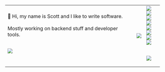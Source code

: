 <table>
<tr>
<!-- <th>  </th>
<th>  </th> -->
</tr>
<tr>
<td>
👋 Hi, my name is Scott and I like to write software.
<br><br>
Mostly working on backend stuff and developer tools.
<br><br>

  ![](https://api.githubtrends.io/user/svg/osteensco/langs?time_range=one_year&group=other&compact=True&theme=dark)
 

</td>
<td>
  
![](https://api.githubtrends.io/user/svg/osteensco/repos?time_range=one_year&group=other&theme=dark)
  
  <!-- [![Top Langs](https://github-readme-stats.vercel.app/api/top-langs/?username=osteensco&theme=tokyonight&hide=jupyter+notebook&layout=pie)](https://github.com/anuraghazra/github-readme-stats)
-->

</td>
<td>
  <img src="https://skillicons.dev/icons?i=go" />
  <img src="https://skillicons.dev/icons?i=py" />
  <br>
  <img src="https://skillicons.dev/icons?i=ts" />
  <img src="https://skillicons.dev/icons?i=js" />
  <br>
  <img src="https://skillicons.dev/icons?i=lua" />
  <img src="https://skillicons.dev/icons?i=bash" />
  <br>
  <img src="https://skillicons.dev/icons?i=html" />
  <img src="https://skillicons.dev/icons?i=css" />
  <br>
  <br>
  
  ![](https://komarev.com/ghpvc/?username=osteensco&color=blueviolet&abbreviated=true&style=plastic)
</td>

</tr>
</table>

